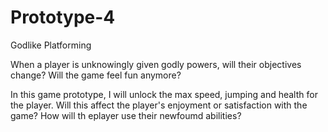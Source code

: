 # Prototype-4

Godlike Platforming

When a player is unknowingly given godly powers, will their objectives change? Will the game feel fun anymore?

In this game prototype, I will unlock the max speed, jumping and health for the player.
Will this affect the player's enjoyment or satisfaction with the game? How will th eplayer use their newfoumd abilities?
